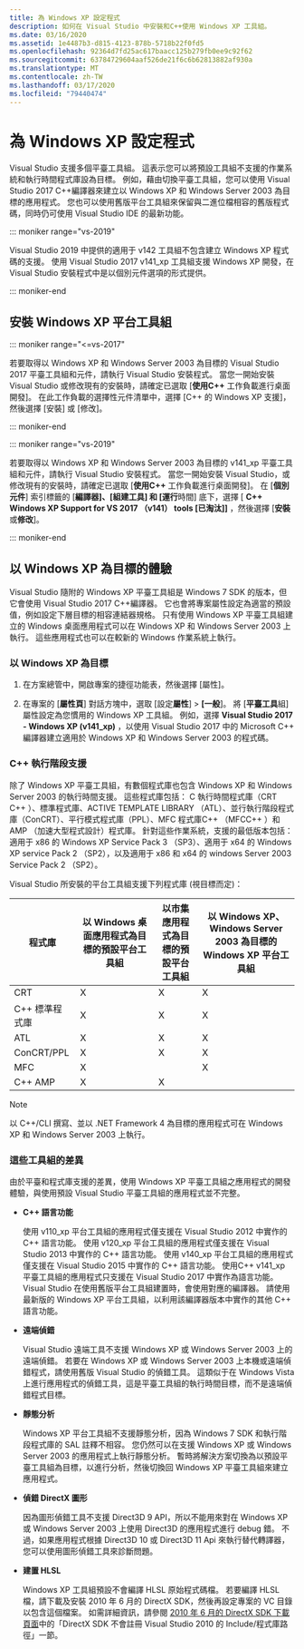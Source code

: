 ```yaml
---
title: 為 Windows XP 設定程式
description: 如何在 Visual Studio 中安裝和C++使用 Windows XP 工具組。
ms.date: 03/16/2020
ms.assetid: 1e4487b3-d815-4123-878b-5718b22f0fd5
ms.openlocfilehash: 92364d7fd25ac617baacc125b279fb0ee9c92f62
ms.sourcegitcommit: 63784729604aaf526de21f6c6b62813882af930a
ms.translationtype: MT
ms.contentlocale: zh-TW
ms.lasthandoff: 03/17/2020
ms.locfileid: "79440474"
---
```

# <a name="configuring-programs-for-windows-xp"></a>為 Windows XP 設定程式

Visual Studio 支援多個平臺工具組。 這表示您可以將預設工具組不支援的作業系統和執行時間程式庫設為目標。 例如，藉由切換平臺工具組，您可以使用 Visual Studio 2017 C++編譯器來建立以 Windows XP 和 Windows Server 2003 為目標的應用程式。 您也可以使用舊版平台工具組來保留與二進位檔相容的舊版程式碼，同時仍可使用 Visual Studio IDE 的最新功能。

::: moniker range="vs-2019"

Visual Studio 2019 中提供的適用于 v142 工具組不包含建立 Windows XP 程式碼的支援。 使用 Visual Studio 2017 v141_xp 工具組支援 Windows XP 開發，在 Visual Studio 安裝程式中是以個別元件選項的形式提供。

::: moniker-end

## <a name="install-the-windows-xp-platform-toolset"></a>安裝 Windows XP 平台工具組

::: moniker range="<=vs-2017"

若要取得以 Windows XP 和 Windows Server 2003 為目標的 Visual Studio 2017 平臺工具組和元件，請執行 Visual Studio 安裝程式。 當您一開始安裝 Visual Studio 或修改現有的安裝時，請確定已選取 [**使用C++** 工作負載進行桌面開發]。 在此工作負載的選擇性元件清單中，選擇 [C++ 的 Windows XP 支援]，然後選擇 [安裝] 或 [修改]。

::: moniker-end

::: moniker range="vs-2019"

若要取得以 Windows XP 和 Windows Server 2003 為目標的 v141_xp 平臺工具組和元件，請執行 Visual Studio 安裝程式。 當您一開始安裝 Visual Studio，或修改現有的安裝時，請確定已選取 [**使用C++** 工作負載進行桌面開發]。 在 [**個別元件**] 索引標籤的 [**編譯器]、[組建工具] 和 [運行**時間] 底下，選擇 [  **C++ Windows XP Support for VS 2017 （v141） tools \[已淘汰]]** ，然後選擇 [**安裝**或**修改**]。

::: moniker-end

## <a name="windows-xp-targeting-experience"></a>以 Windows XP 為目標的體驗

Visual Studio 隨附的 Windows XP 平臺工具組是 Windows 7 SDK 的版本，但它會使用 Visual Studio 2017 C++編譯器。 它也會將專案屬性設定為適當的預設值，例如設定下層目標的相容連結器規格。 只有使用 Windows XP 平臺工具組建立的 Windows 桌面應用程式可以在 Windows XP 和 Windows Server 2003 上執行。 這些應用程式也可以在較新的 Windows 作業系統上執行。

### <a name="to-target-windows-xp"></a>以 Windows XP 為目標

1. 在方案總管中，開啟專案的捷徑功能表，然後選擇 [屬性]。

1. 在專案的 [**屬性頁**] 對話方塊中，選取 [設定**屬性**] >  **[一般**]。 將 [**平臺工具**組] 屬性設定為您慣用的 Windows XP 工具組。 例如，選擇 **Visual Studio 2017 - Windows XP (v141_xp)** ，以使用 Visual Studio 2017 中的 Microsoft C++ 編譯器建立適用於 Windows XP 和 Windows Server 2003 的程式碼。

### <a name="c-runtime-support"></a>C++ 執行階段支援

除了 Windows XP 平臺工具組，有數個程式庫也包含 Windows XP 和 Windows Server 2003 的執行時間支援。 這些程式庫包括： C 執行時間程式庫（CRT C++ ）、標準程式庫、ACTIVE TEMPLATE LIBRARY （ATL）、並行執行階段程式庫（ConCRT）、平行模式程式庫（PPL）、MFC 程式庫C++ （MFCC++ ）和 AMP （加速大型程式設計）程式庫。 針對這些作業系統，支援的最低版本包括：適用于 x86 的 Windows XP Service Pack 3 （SP3）、適用于 x64 的 Windows XP service Pack 2 （SP2），以及適用于 x86 和 x64 的 windows Server 2003 Service Pack 2 （SP2）。

Visual Studio 所安裝的平台工具組支援下列程式庫 (視目標而定)：

|程式庫|以 Windows 桌面應用程式為目標的預設平台工具組|以市集應用程式為目標的預設平台工具組|以 Windows XP、Windows Server 2003 為目標的 Windows XP 平台工具組|
|---|---|---|---|
|CRT|X|X|X|
|C++ 標準程式庫|X|X|X|
|ATL|X|X|X|
|ConCRT/PPL|X|X|X|
|MFC|X||X|
|C++ AMP|X|X||

> [!NOTE]
> 以 C++/CLI 撰寫、並以 .NET Framework 4 為目標的應用程式可在 Windows XP 和 Windows Server 2003 上執行。

### <a name="differences-between-the-toolsets"></a>這些工具組的差異

由於平臺和程式庫支援的差異，使用 Windows XP 平臺工具組之應用程式的開發體驗，與使用預設 Visual Studio 平臺工具組的應用程式並不完整。

- **C++ 語言功能**

   使用 v110\_xp 平台工具組的應用程式僅支援在 Visual Studio 2012 中實作的 C++ 語言功能。 使用 v120\_xp 平台工具組的應用程式僅支援在 Visual Studio 2013 中實作的 C++ 語言功能。 使用 v140\_xp 平台工具組的應用程式僅支援在 Visual Studio 2015 中實作的 C++ 語言功能。 使用C++ v141\_xp 平臺工具組的應用程式只支援在 Visual Studio 2017 中實作為語言功能。 Visual Studio 在使用舊版平台工具組建置時，會使用對應的編譯器。 請使用最新版的 Windows XP 平台工具組，以利用該編譯器版本中實作的其他 C++ 語言功能。

- **遠端偵錯**

   Visual Studio 遠端工具不支援 Windows XP 或 Windows Server 2003 上的遠端偵錯。 若要在 Windows XP 或 Windows Server 2003 上本機或遠端偵錯程式，請使用舊版 Visual Studio 的偵錯工具。 這類似于在 Windows Vista 上進行應用程式的偵錯工具，這是平臺工具組的執行時間目標，而不是遠端偵錯程式目標。

- **靜態分析**

   Windows XP 平台工具組不支援靜態分析，因為 Windows 7 SDK 和執行階段程式庫的 SAL 註釋不相容。 您仍然可以在支援 Windows XP 或 Windows Server 2003 的應用程式上執行靜態分析。 暫時將解決方案切換為以預設平臺工具組為目標，以進行分析，然後切換回 Windows XP 平臺工具組來建立應用程式。

- **偵錯 DirectX 圖形**

   因為圖形偵錯工具不支援 Direct3D 9 API，所以不能用來對在 Windows XP 或 Windows Server 2003 上使用 Direct3D 的應用程式進行 debug 錯。 不過，如果應用程式根據 Direct3D 10 或 Direct3D 11 Api 來執行替代轉譯器，您可以使用圖形偵錯工具來診斷問題。

- **建置 HLSL**

   Windows XP 工具組預設不會編譯 HLSL 原始程式碼檔。 若要編譯 HLSL 檔，請下載及安裝 2010 年 6 月的 DirectX SDK，然後再設定專案的 VC 目錄以包含這個檔案。 如需詳細資訊，請參閱 [2010 年 6 月的 DirectX SDK 下載頁面](https://www.microsoft.com/download/details.aspx?displaylang=en&id=6812)中的「DirectX SDK 不會註冊 Visual Studio 2010 的 Include/程式庫路徑」一節。
